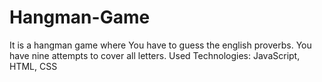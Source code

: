 # Hangman-Game
It is a hangman game where You have to guess the english proverbs.
You have nine attempts to cover all letters.
Used Technologies: JavaScript, HTML, CSS
